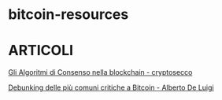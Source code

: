# bitcoin-resources

# ARTICOLI
[Gli Algoritmi di Consenso nella blockchain - cryptosecco](https://danilogiudice.medium.com/gli-algoritmi-di-consenso-nella-blockchain-9a204de4424d)

[Debunking delle più comuni critiche a Bitcoin - Alberto De Luigi](https://www.albertodeluigi.com/2021/04/30/debunking-critiche-bitcoin/#A3)
